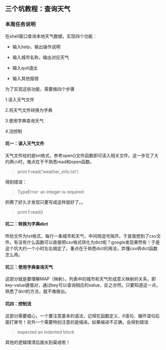 ## 三个坑教程：查询天气

### 本周任务说明

在shell窗口查询本地天气数据，实现四个功能：

* 输入help，输出操作说明

* 输入城市名称，输出对应天气

* 输入quit退出

* 输入其他报错

为了实现这些功能，需要做四个步骤

1.读入天气文件

2.将天气文件转换为字典

3.使用字典查询天气

4.流控制

#### 坑一：读入天气文件

天气文件给的是txt格式，参考open\(\)文件函数即可读入相关文件。这一步花了大约两小时，难点在于不熟悉read和open函数。

> print f.read\('weather\_info.txt'\)

得到错误：

> TypeError: an integer is required

折腾了好久才发现只要写成这样就好了。。

> print f.read\(\)

#### 坑二：转换为字典dict

所给文件为txt格式，每行一条城市和天气，中间用逗号隔开。于是我想到了csv文件。有没有什么函数可以直接把csv格式转化为dict呢？google发现果然有！于是这个坑大约一个小时左右搞定了。重点在于熟悉dict的用法，弄懂csv转dict函数怎么用。

#### 坑三：使用字典查询天气

这部分就是要理解MAP（映射）。列表中的城市和天气形成意义映射的关系，即key-value键值对，通过key可以查询相应的value，反之亦然。只要知道这一点，熟悉了dict的方法，就不难做出。

#### 坑四：控制流

这部分需要细心，一个要注意基本的语法，记得在函数定义、if语句、循环语句后面打冒号！另外一个需要特别注意的是缩进。如果缩进不正确，会得到错误

> expected an indented block

其他的逻辑理清后就水到渠成啦！



